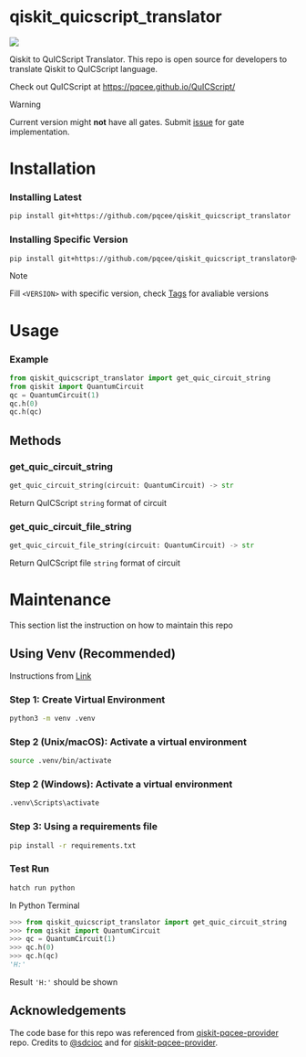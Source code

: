 # qiskit_quicscript_translator

<p align="left">
    <a href="./release" alt="Version 0.0.1-beta">
        <img src="https://img.shields.io/badge/version-0.0.1--beta-brightgreen.svg" />
    </a>
</p>

Qiskit to QuICScript Translator. This repo is open source for developers to translate Qiskit to QuICScript language.

Check out QuICScript at https://pqcee.github.io/QuICScript/

> [!WARNING]  
> Current version might **not** have all gates.
> Submit [issue](https://github.com/pqcee/qiskit_quicscript_translator/issues) for gate implementation.

# Installation

### Installing Latest

```bash
pip install git+https://github.com/pqcee/qiskit_quicscript_translator
```

### Installing Specific Version

```bash
pip install git+https://github.com/pqcee/qiskit_quicscript_translator@<VERSION>
```

> [!NOTE]  
> Fill `<VERSION>` with specific version, check [Tags](https://github.com/pqcee/qiskit_quicscript_translator/tags) for avaliable versions

# Usage

### Example

```python
from qiskit_quicscript_translator import get_quic_circuit_string
from qiskit import QuantumCircuit
qc = QuantumCircuit(1)
qc.h(0)
qc.h(qc)
```

## Methods

### get_quic_circuit_string

```python
get_quic_circuit_string(circuit: QuantumCircuit) -> str
```

Return QuICScript `string` format of circuit

### get_quic_circuit_file_string

```python
get_quic_circuit_file_string(circuit: QuantumCircuit) -> str
```

Return QuICScript file `string` format of circuit

# Maintenance

This section list the instruction on how to maintain this repo

## Using Venv (Recommended)

Instructions from [Link](https://packaging.python.org/en/latest/guides/installing-using-pip-and-virtual-environments/)

### Step 1: Create Virtual Environment

```bash
python3 -m venv .venv
```

### Step 2 (Unix/macOS): Activate a virtual environment

```bash
source .venv/bin/activate
```

### Step 2 (Windows): Activate a virtual environment

```bash
.venv\Scripts\activate
```

### Step 3: Using a requirements file

```bash
pip install -r requirements.txt
```

### Test Run

```bash
hatch run python
```

In Python Terminal

```python
>>> from qiskit_quicscript_translator import get_quic_circuit_string
>>> from qiskit import QuantumCircuit
>>> qc = QuantumCircuit(1)
>>> qc.h(0)
>>> qc.h(qc)
'H:'
```

Result `'H:'` should be shown

## Acknowledgements

The code base for this repo was referenced from [qiskit-pqcee-provider](https://github.com/pqcee/qiskit-pqcee-provider) repo. Credits to [@sdcioc](https://github.com/sdcioc) and for [qiskit-pqcee-provider](https://github.com/pqcee/qiskit-pqcee-provider).

